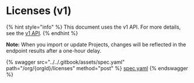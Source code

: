 # Licenses (v1)

{% hint style="info" %}
This document uses the v1 API. For more details, see the [v1 API](../v1-api.md).
{% endhint %}

**Note:** When you import or update Projects, changes will be reflected in the endpoint results after a one-hour delay.

{% swagger src="../../.gitbook/assets/spec.yaml" path="/org/{orgId}/licenses" method="post" %}
[spec.yaml](../../.gitbook/assets/spec.yaml)
{% endswagger %}
